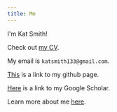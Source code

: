 ```yaml
---
title: Me
---
```


I'm Kat Smith!

Check out [my CV][].

My email is `katsmith133@gmail.com`.

[This][] is a link to my github page.

[Here](https://scholar.google.co.uk/citations?user=5csNr-UAAAAJ&hl=en) is a link to my Google Scholar.

Learn more about me [here][aboutme].


[my CV]: /assets/pdf/SmithCV.pdf
[This]: https://github.com/katsmith133/
[aboutme]: https://katsmith133.github.io/about/
